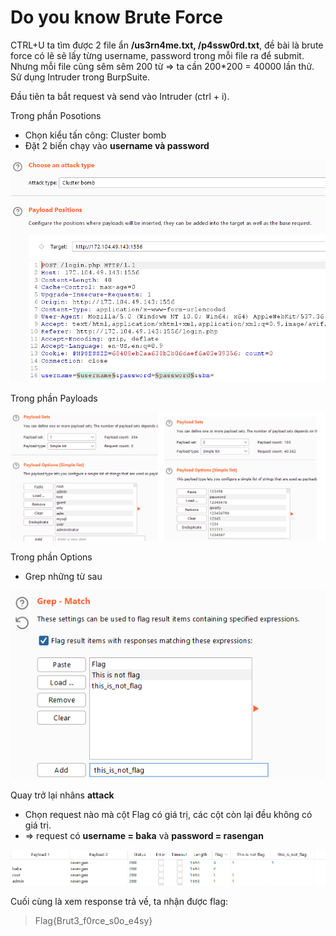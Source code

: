 <h1>Do you know Brute Force</h1>

CTRL+U ta tìm được 2 file ẩn <b>/us3rn4me.txt, /p4ssw0rd.txt</b>,
đề bài là brute force có lẽ sẽ lấy từng username, password trong mỗi file ra để submit. Nhưng mỗi file cũng sêm sêm 200 từ => ta cần 200*200 = 40000 lần thử. Sử dụng Intruder trong BurpSuite.

Đầu tiên ta bắt request và send vào Intruder (ctrl + i).

Trong phần Posotions

- Chọn kiểu tấn công: Cluster bomb
- Đặt 2 biến chạy vào <b>username và password</b>

![](./img/img1.png)

Trong phần Payloads
 
![](./img/img2.png)

Trong phần Options

- Grep những từ sau 

![](./img/img3.png)

Quay trở lại nhâns <b>attack</b>

- Chọn request nào mà cột Flag có giá trị, các cột còn lại đều không có giá trị.  
- => request có <b>username = baka</b> và <b>password = rasengan</b>

![](./img/img4.png)

Cuối cùng là xem response trả về, ta nhận được flag:

> Flag{Brut3_f0rce_s0o_e4sy}